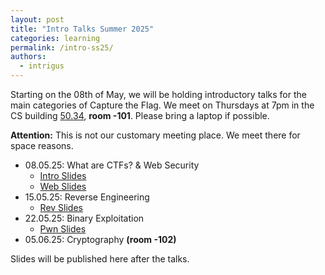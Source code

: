 ```yaml
---
layout: post
title: "Intro Talks Summer 2025"
categories: learning
permalink: /intro-ss25/
authors:
  - intrigus
---
```


Starting on the 08th of May, we will be holding introductory talks for the main categories of Capture the Flag.
We meet on Thursdays at 7pm in the CS building [50.34](https://www.kit.edu/campusplan/), **room -101**. Please bring a laptop if possible.

**Attention:** This is not our customary meeting place. We meet there for space reasons.

 * 08.05.25: What are CTFs? & Web Security
    * [Intro Slides](/talks/2025-05-08-intro/intro-25-ss.pdf)
    * [Web Slides](/talks/2025-05-08-web/web-25-ss.pdf)
 * 15.05.25: Reverse Engineering
    * [Rev Slides](/talks/2025-05-15-rev/rev-25-ss.pdf)
 * 22.05.25: Binary Exploitation
    * [Pwn Slides](/talks/2025-05-22-pwn/pwn-25-ss.pdf)
 * 05.06.25: Cryptography **(room -102)**

Slides will be published here after the talks.
